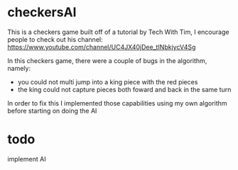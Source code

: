 # checkersAI
This is a checkers game built off of a tutorial by Tech With Tim, I encourage people to check out his channel: https://www.youtube.com/channel/UC4JX40jDee_tINbkjycV4Sg

In this checkers game, there were a couple of bugs in the algorithm, namely:
- you could not multi jump into a king piece with the red pieces
- the king could not capture pieces both foward and back in the same turn

In order to fix this I implemented those capabilities using my own algorithm before starting on doing the AI

# todo
implement AI 
